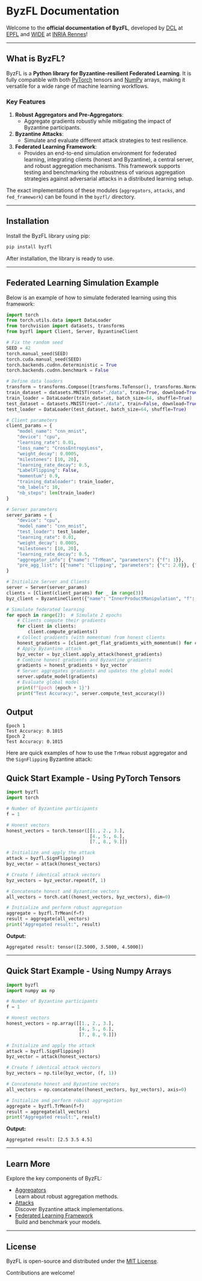# ByzFL Documentation

Welcome to the **official documentation of ByzFL**, developed by [DCL](http://dcl.epfl.ch) at [EPFL](http://epfl.ch) and [WIDE](https://team.inria.fr/wide/) at [INRIA Rennes](https://www.inria.fr/fr/centre-inria-universite-rennes)!

---

## What is ByzFL?

ByzFL is a **Python library for Byzantine-resilient Federated Learning**. It is fully compatible with both [PyTorch](http://pytorch.org) tensors and [NumPy](http://numpy.org) arrays, making it versatile for a wide range of machine learning workflows.

### Key Features

1. **Robust Aggregators and Pre-Aggregators**: 
   - Aggregate gradients robustly while mitigating the impact of Byzantine participants.
2. **Byzantine Attacks**: 
   - Simulate and evaluate different attack strategies to test resilience.
3. **Federated Learning Framework**: 
    - Provides an end-to-end simulation environment for federated learning, integrating clients (honest and Byzantine), a central server, and robust aggregation mechanisms. This framework supports testing and benchmarking the robustness of various aggregation strategies against adversarial attacks in a distributed learning setup.

The exact implementations of these modules (`aggregators`, `attacks`, and `fed_framework`) can be found in the `byzfl/` directory.

---

## Installation

Install the ByzFL library using pip:

```bash
pip install byzfl
```

After installation, the library is ready to use.

---


## Federated Learning Simulation Example

Below is an example of how to simulate federated learning using this framework:

```python
import torch
from torch.utils.data import DataLoader
from torchvision import datasets, transforms
from byzfl import Client, Server, ByzantineClient

# Fix the random seed
SEED = 42
torch.manual_seed(SEED)
torch.cuda.manual_seed(SEED)
torch.backends.cudnn.deterministic = True
torch.backends.cudnn.benchmark = False

# Define data loaders
transform = transforms.Compose([transforms.ToTensor(), transforms.Normalize((0.5,), (0.5,))])
train_dataset = datasets.MNIST(root="./data", train=True, download=True, transform=transform)
train_loader = DataLoader(train_dataset, batch_size=64, shuffle=True)
test_dataset = datasets.MNIST(root="./data", train=False, download=True, transform=transform)
test_loader = DataLoader(test_dataset, batch_size=64, shuffle=True)

# Client parameters
client_params = {
    "model_name": "cnn_mnist",
    "device": "cpu",
    "learning_rate": 0.01,
    "loss_name": "CrossEntropyLoss",
    "weight_decay": 0.0005,
    "milestones": [10, 20],
    "learning_rate_decay": 0.5,
    "LabelFlipping": False,
    "momentum": 0.9,
    "training_dataloader": train_loader,
    "nb_labels": 10,
    "nb_steps": len(train_loader)
}

# Server parameters
server_params = {
    "device": "cpu",
    "model_name": "cnn_mnist",
    "test_loader": test_loader,
    "learning_rate": 0.01,
    "weight_decay": 0.0005,
    "milestones": [10, 20],
    "learning_rate_decay": 0.5,
    "aggregator_info": {"name": "TrMean", "parameters": {"f": 1}},
    "pre_agg_list": [{"name": "Clipping", "parameters": {"c": 2.0}}, {"name": "NNM", "parameters": {"f": 1}}]
}

# Initialize Server and Clients
server = Server(server_params)
clients = [Client(client_params) for _ in range(3)]
byz_client = ByzantineClient({"name": "InnerProductManipulation", "f": 1, "parameters": {"tau": 3.0}})

# Simulate federated learning
for epoch in range(2):  # Simulate 2 epochs
    # Clients compute their gradients
    for client in clients:
        client.compute_gradients()
    # Collect gradients (with momentum) from honest clients
    honest_gradients = [client.get_flat_gradients_with_momentum() for client in clients]
    # Apply Byzantine attack
    byz_vector = byz_client.apply_attack(honest_gradients)
    # Combine honest gradients and Byzantine gradients
    gradients = honest_gradients + byz_vector
    # Server aggregates gradients and updates the global model
    server.update_model(gradients)
    # Evaluate global model
    print(f"Epoch {epoch + 1}")
    print("Test Accuracy:", server.compute_test_accuracy())
```

## Output
```plaintext
Epoch 1
Test Accuracy: 0.1015
Epoch 2
Test Accuracy: 0.1015
```

Here are quick examples of how to use the `TrMean` robust aggregator and the `SignFlipping` Byzantine attack:

## Quick Start Example - Using PyTorch Tensors

```python
import byzfl
import torch

# Number of Byzantine participants
f = 1

# Honest vectors
honest_vectors = torch.tensor([[1., 2., 3.],
                               [4., 5., 6.],
                               [7., 8., 9.]])

# Initialize and apply the attack
attack = byzfl.SignFlipping()
byz_vector = attack(honest_vectors)

# Create f identical attack vectors
byz_vectors = byz_vector.repeat(f, 1)

# Concatenate honest and Byzantine vectors
all_vectors = torch.cat((honest_vectors, byz_vectors), dim=0)

# Initialize and perform robust aggregation
aggregate = byzfl.TrMean(f=f)
result = aggregate(all_vectors)
print("Aggregated result:", result)
```

**Output:**

```
Aggregated result: tensor([2.5000, 3.5000, 4.5000])
```

---

## Quick Start Example - Using Numpy Arrays

```python
import byzfl
import numpy as np

# Number of Byzantine participants
f = 1

# Honest vectors
honest_vectors = np.array([[1., 2., 3.],
                           [4., 5., 6.],
                           [7., 8., 9.]])

# Initialize and apply the attack
attack = byzfl.SignFlipping()
byz_vector = attack(honest_vectors)

# Create f identical attack vectors
byz_vectors = np.tile(byz_vector, (f, 1))

# Concatenate honest and Byzantine vectors
all_vectors = np.concatenate((honest_vectors, byz_vectors), axis=0)

# Initialize and perform robust aggregation
aggregate = byzfl.TrMean(f=f)
result = aggregate(all_vectors)
print("Aggregated result:", result)
```

**Output:**

```
Aggregated result: [2.5 3.5 4.5]
```

---

## Learn More

Explore the key components of ByzFL:

- [Aggregators](https://byzfl.epfl.ch/aggregators/index.html)  
  Learn about robust aggregation methods.
- [Attacks](https://byzfl.epfl.ch/attacks/index.html)  
  Discover Byzantine attack implementations.
- [Federated Learning Framework](https://byzfl.epfl.ch/fed_framework/index.html)  
  Build and benchmark your models.

---

## License

ByzFL is open-source and distributed under the [MIT License](https://github.com/LPD-EPFL/byzfl/blob/main/LICENSE.txt).

Contributions are welcome!